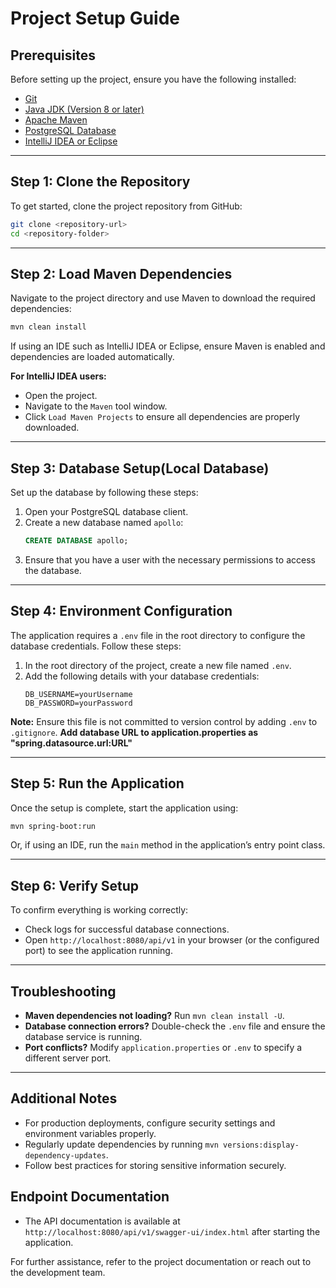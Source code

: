# Project Setup Guide

## Prerequisites
Before setting up the project, ensure you have the following installed:
- [Git](https://git-scm.com/downloads)
- [Java JDK (Version 8 or later)](https://www.oracle.com/java/technologies/javase-downloads.html)
- [Apache Maven](https://maven.apache.org/download.cgi)
- [PostgreSQL Database](https://www.postgresql.org/download/)
- [IntelliJ IDEA or Eclipse](https://www.jetbrains.com/idea/download/)

---

## Step 1: Clone the Repository
To get started, clone the project repository from GitHub:
```sh
git clone <repository-url>
cd <repository-folder>
```

---

## Step 2: Load Maven Dependencies
Navigate to the project directory and use Maven to download the required dependencies:
```sh
mvn clean install
```
If using an IDE such as IntelliJ IDEA or Eclipse, ensure Maven is enabled and dependencies are loaded automatically.

**For IntelliJ IDEA users:**
- Open the project.
- Navigate to the `Maven` tool window.
- Click `Load Maven Projects` to ensure all dependencies are properly downloaded.

---

## Step 3: Database Setup(Local Database)
Set up the database by following these steps:
1. Open your PostgreSQL database client.
2. Create a new database named `apollo`:
   ```sql
   CREATE DATABASE apollo;
   ```
3. Ensure that you have a user with the necessary permissions to access the database.

---

## Step 4: Environment Configuration
The application requires a `.env` file in the root directory to configure the database credentials. Follow these steps:

1. In the root directory of the project, create a new file named `.env`.
2. Add the following details with your database credentials:
   ```env
   DB_USERNAME=yourUsername
   DB_PASSWORD=yourPassword
   ```

**Note:** Ensure this file is not committed to version control by adding `.env` to `.gitignore`.
**Add database URL to application.properties as "spring.datasource.url:URL"**

---

## Step 5: Run the Application
Once the setup is complete, start the application using:
```sh
mvn spring-boot:run
```
Or, if using an IDE, run the `main` method in the application’s entry point class.

---

## Step 6: Verify Setup
To confirm everything is working correctly:
- Check logs for successful database connections.
- Open `http://localhost:8080/api/v1` in your browser (or the configured port) to see the application running.

---

## Troubleshooting
- **Maven dependencies not loading?** Run `mvn clean install -U`.
- **Database connection errors?** Double-check the `.env` file and ensure the database service is running.
- **Port conflicts?** Modify `application.properties` or `.env` to specify a different server port.

---

## Additional Notes
- For production deployments, configure security settings and environment variables properly.
- Regularly update dependencies by running `mvn versions:display-dependency-updates`.
- Follow best practices for storing sensitive information securely.

## Endpoint Documentation
- The API documentation is available at `http://localhost:8080/api/v1/swagger-ui/index.html` after starting the application.

For further assistance, refer to the project documentation or reach out to the development team.

